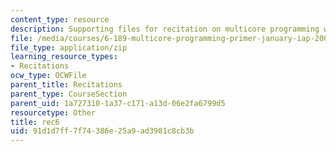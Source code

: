 ```yaml
---
content_type: resource
description: Supporting files for recitation on multicore programming with Cell.
file: /media/courses/6-189-multicore-programming-primer-january-iap-2007/91d1d7ff7f74386e25a9ad3981c8cb3b_rec6.zip
file_type: application/zip
learning_resource_types:
- Recitations
ocw_type: OCWFile
parent_title: Recitations
parent_type: CourseSection
parent_uid: 1a727310-1a37-c171-a13d-06e2fa6799d5
resourcetype: Other
title: rec6
uid: 91d1d7ff-7f74-386e-25a9-ad3981c8cb3b
---
```

